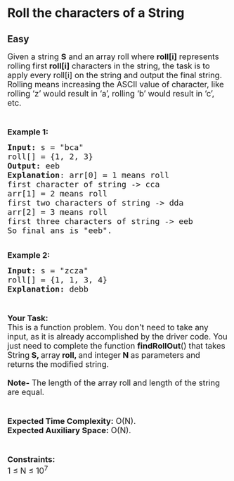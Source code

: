 # Roll the characters of a String
## Easy 
<div class="problem-statement">
                <p></p><p><span style="font-size:18px">Given a string <strong>S</strong> and an array roll where <strong>roll[i]</strong> represents rolling first <strong>roll[i]</strong> characters in the string, the task is to apply every roll[i] on the string and output the final string. Rolling means increasing the ASCII value of character, like rolling ‘z’ would result in ‘a’, rolling ‘b’ would result in ‘c’, etc.</span></p>

<p>&nbsp;</p>

<p><span style="font-size:18px"><strong>Example 1:</strong></span></p>

<pre><span style="font-size:18px"><strong>Input:</strong> s = "bca"
roll[] = {1, 2, 3} <strong>
</strong><strong>Output:</strong> eeb
<strong>Explanation</strong>: arr[0] = 1 means roll 
first character of string -&gt; cca
arr[1] = 2 means roll 
first two characters of string -&gt; dda
arr[2] = 3 means roll
first three characters of string -&gt; eeb
So final ans is "eeb".</span></pre>

<p><span style="font-size:18px">&nbsp;<br>
<strong>Example 2:</strong></span></p>

<pre><span style="font-size:18px"><strong>Input: </strong>s = "zcza"
roll[] = {1, 1, 3, 4}
<strong>Explanation: </strong>debb</span></pre>

<p>&nbsp;</p>

<p><span style="font-size:18px"><strong>Your Task:</strong><br>
This is a function problem. You don't need to take any input, as it is already accomplished by the driver code. You just need to complete the function <strong>findRollOut</strong>() that takes String<strong>&nbsp;S, </strong>array<strong> roll, </strong>and integer<strong> N&nbsp;</strong>as parameters and returns the modified string.<br>
<br>
<strong>Note-</strong> The length of the array roll and length of the string are equal.</span></p>

<p>&nbsp;</p>

<p><span style="font-size:18px"><strong>Expected Time Complexity:</strong> O(N).&nbsp;<br>
<strong>Expected Auxiliary Space:</strong> O(N).</span></p>

<p>&nbsp;</p>

<p><span style="font-size:18px"><strong>Constraints:</strong><br>
1 ≤ N ≤ 10<sup>7</sup></span></p>
 <p></p>
            </div>